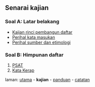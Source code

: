 ---
---

## Senarai kajian

### Soal A: Latar belakang

* [Kajian rinci pembangun daftar](rinci.md)
* [Perihal kata masukan](hurai/pekata.md)
* [Perihal sumber dan etimologi](hurai/peseti.md)

### Soal B: Himpunan daftar

1. [PSAT](himpun/psat.md)
2. [Kata Kerap](himpun/katakerap.md)

laman: [utama][0] - **kajian** - [panduan][2] - [catatan][3]

  [0]: ../index.md
  [2]: ../panduan/index.md
  [3]: ../catatan/index.md
